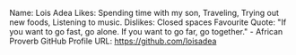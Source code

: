 Name: Lois Adea
Likes: Spending time with my son, Traveling, Trying out new foods, Listening to music.
Dislikes: Closed spaces
Favourite Quote: "If you want to go fast, go alone. If you want to go far, go together." - African Proverb
GitHub Profile URL: https://github.com/loisadea
